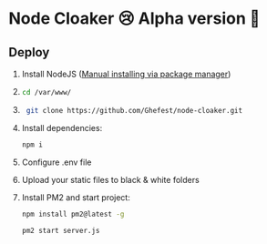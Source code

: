 # Node Cloaker 😢 Alpha version 🤥

## Deploy

1. Install NodeJS ([Manual installing via package manager](https://nodejs.org/en/download/package-manager/))
2. ```bash
   cd /var/www/
   ```
3. ```bash
    git clone https://github.com/Ghefest/node-cloaker.git
   ```
4. Install dependencies:

   ```bash
   npm i
   ```

5. Configure .env file
6. Upload your static files to black & white folders

7. Install PM2 and start project:
   ```bash
   npm install pm2@latest -g
   ```
   ```bash
   pm2 start server.js
   ```
